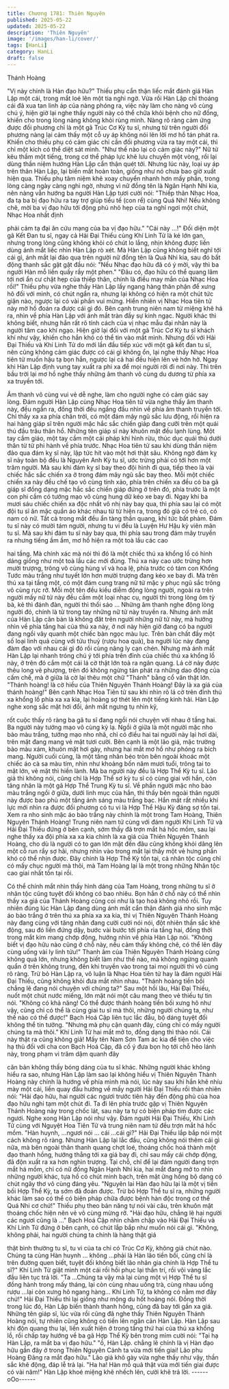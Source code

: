 ```yaml
---
title: Chương 1781: Thiên Nguyên
published: 2025-05-22
updated: 2025-05-22
description: 'Thiên Nguyên'
image: '/images/han-li/cover/'
tags: [HanLi]
category: HanLi
draft: false
---
```


Thánh Hoàng

"Vị này chính là Hàn đạo hữu?" Thiếu phụ cẩn thận liếc mắt đánh
giá Hàn Lập một cái, trong mắt loé lên một tia nghi ngờ.
Vừa rồi Hàn Lập chỉ thoáng cái đã xua tan linh áp của nàng
phóng ra, việc này làm cho nàng vô cùng chú ý, hiện giờ lại nghe
thấy người này có thể chữa khỏi bệnh cho nữ đồng, khiến cho
trong lòng nàng không khỏi rùng mình.
Nàng rõ ràng cảm ứng được đối phương chỉ là một gã Trúc Cơ
Kỳ tu sĩ, nhưng từ trên người đối phương nàng lại cảm thấy một
cỗ uy áp không nói lên lời mơ hồ tán phát ra. Khiến cho thiếu phụ
có cảm giác chỉ cần đối phương vừa ra tay một cái, thì chỉ một
kích có thể diệt sát mình.
"Như thế nào lại có cảm giác này?"
Nữ tử kêu thầm một tiếng, trong cơ thể pháp lực khẽ lưu chuyển
một vòng, rồi lại dùng thần niệm hướng Hàn Lập cẩn thận quét
tới.
Nhưng lúc này, loại uy áp trên thân Hàn Lập, lại biến mất hoàn
toàn, giống như nó chưa bao giờ xuất hiện qua.
Thiếu phụ tâm niệm khẽ xoay chuyển nhanh hơn mấy phần, trong
lòng càng ngày càng nghi ngờ, nhưng vì nữ đồng tên là Ngân
Hạnh Nhi kia, nên nàng vẫn hướng ba người Hàn Lập tươi cười
nói:
"Thiếp thân Nhạc Hoa, đa tạ ba bị đạo hữu ra tay trợ giúp tiểu tế
(con rể) cùng Quá Nhi! Nếu không chê, mời ba vị đạo hữu tới
động phủ nhỏ hẹp của ta nghỉ ngơi một chút, Nhạc Hoa nhất định

phải cảm tạ đại ân cứu mạng của ba vị đạo hữu."
"Cái này …!"
Đối diện một gã Kết Đan tu sĩ, ngay cả Hải Đại Thiếu cùng Khí
Linh Tử là kẻ lớn gan, nhưng trong lòng cũng không khỏi có chút
lo lắng, nhịn không được liền dùng ánh mắt liếc nhìn Hàn Lập rò
xét.
Mà Hàn Lập cũng không biết nghĩ tới cái gì, ánh mắt lại đảo qua
trên người nữ đồng tên là Quá Nhi kia, sau đó bất động thanh sắc
gật gật đầu nói:
"Nếu Nhạc đạo hữu đã có ý mời, vậy thì ba người Hàn mỗ liền
quấy rầy một phen."
"Đâu có, đạo hữu có thể quang lâm tới nơi ẩn cư chật hẹp của
thiếp thân, chính là điều may mắn của Nhạc Hoa rồi!" Thiếu phụ
vừa nghe thấy Hàn Lập lấy ngang hàng thân phận để xưng hô đối
với mình, có chút ngẩn ra, nhưng lại không có hiện ra một chút
tức giận nào, ngược lại có vài phần vui mừng.
Hiển nhiên vị Nhạc Hoa tiên tử này mờ hồ đoán ra được cái gì đó.
Bên cạnh trung niên nam tử miệng khẽ há ra, nhìn về phía Hàn
Lập với ánh mắt tràn đầy sự kinh ngạc.
Người khác thì không biết, nhưng hắn rất rõ tính cách của vị nhạc
mẫu đại nhân này là người tâm cao khí ngạo. Hiện giờ lại đối với
một gã Trúc Cơ Kỳ tu sĩ khách khí như vậy, khiến cho hắn khó có
thể tin vào mắt mình.
Nhưng đối với Hải Đại Thiếu và Khí Linh Tử do mới lần đầu tiếp
xúc với một gã kết đan tu sĩ, nên cũng không cảm giác được có
cái gì không ổn, lại nghe thấy Nhạc Hoa tiên tử muốn hậu tạ bọn
hắn, ngược lại cả hai đều hiện lên vẻ hớn hở.
Ngay khi Hàn Lập định vung tay xuất ra phi xa để mọi người rời đi
nơi này. Thì trên bầu trời lại mơ hồ nghe thấy những âm thanh vô
cùng du dương từ phía xa xa truyền tới.

Âm thanh vô cùng vui vẻ dễ nghe, làm cho người nghe có cảm
giác say lòng.
Đám người Hàn Lập cùng Nhạc Hoa tiên tử vừa nghe thấy âm
thanh này, đều ngẩn ra, đồng thời đều ngẩng đầu nhìn về phía âm
thanh truyền tới.
Chỉ thấy xa xa phía chân trời, có một đám mây ngũ sắc lưu động,
rồi hiện ra hai hàng giáp sĩ trên người mặc hắc sắc chiến giáp
đang cưỡi trên một quái thú đầu trâu thân hổ.
Những tên giáp sĩ này khuôn mặt đều lạnh lùng. Một tay cầm
giáo, một tay cầm một cái pháp khí hình rừu, thúc dục quái thú
dưới thân từ từ phi hành về phía trước.
Nhạc Hoa tiên tử sau khi dùng thần niệm đảo qua đám kỵ sĩ này,
lập tức hít vào một hơi thật sâu.
Không ngờ đám kỵ sĩ này toàn bộ đều là Nguyên Anh Kỳ tu sĩ,
ước trừng phải có tới hơn một trăm người.
Mà sau khi đám kỵ sĩ bay theo đội hình đi qua, tiếp theo là vài
chiếc hắc sắc chiến xa ở trong đám mây ngũ sắc bay theo.
Mỗi một chiếc chiến xa này đều chế tạo vô cùng tinh xảo, phía
trên chiến xa đều có ba gã giáp sĩ đồng dạng mặc hắc sắc chiến
giáp đứng ở trên đó, phía trước là một con phi cầm có tướng mạo
vô cùng hung dữ kéo xe bay đi.
Ngay khi ba mươi sáu chiếc chiến xa độc nhất vô nhị này bay
qua, thì phía sau lại có một đội tu sĩ ăn mặc quần áo khác nhau từ
từ hiện ra, trong đó già có trẻ có, có nam có nữ. Tất cả trong mắt
đều ẩn tàng thần quang, khí tức bất phàm.
Đám tu sĩ này có mười tám người, nhưng tu vi đều là Luyện Hư
Hậu kỳ viên mãn tu sĩ.
Mà sau khi đám tu sĩ này bay qua, thì phía sau trong đám mây
truyền ra nhưng tiếng ầm ầm, mơ hồ hiện ra một toà lầu các cao

hai tầng. Mà chính xác mà nói thì đó là một chiếc thú xa khổng lồ
có hình dáng giống như một toà lầu các mới đúng.
Thú xa này cao ước trừng hơn mười trượng, trông vô cùng hùng
vĩ và hoa lệ, phía trước có tám con Khổng Tước màu trắng như
tuyết lớn hơn mười trượng đang kéo xe bay đi.
Mà trên thú xa tại tầng một, có một đám cung trang nữ tử mặc y
phục ngũ sắc trông vô cùng rực rỡ.
Mỗi một tên đều kiều diễm động lòng người, ngoài ra trên người
mấy nữ tử này đều cầm một loại nhạc cụ, người thì trong lòng ôm
tỳ bà, kẻ thì đánh đàn, người thì thổi sáo …
Những âm thanh nghe động lòng người đó, chính là từ trong tay
những nữ tử này truyền ra.
Nhưng ánh mắt của Hàn Lập căn bản là không đăt trên người
những nữ tử này, mà hướng nhìn về phía tầng hai của thú xa này,
ở nơi này hiện giờ đang có ba người đang ngồi vây quanh một
chiếc bàn ngọc màu lục.
Trên bàn chất đầy một số loại linh quả cùng với tửu thuỷ (rượu
hoa quả), ba người lúc này đang đàm đạo với nhau cái gì đó rồi
cùng nâng ly cạn chén.
Nhưng mà ánh mắt Hàn Lập lại nhanh tróng chú ý tới phía trên
đỉnh của chiếc thú xa khổng lồ này, ở trên đó cắm một cái lá cờ
thật lớn toả ra ngân quang.
Lá cờ này được thêu long vẽ phượng, trên đó không ngừng tán
phát ra những dao động của cấm chế, mà ở giữa lá cờ lại thêu
một chữ "Thánh" bằng cổ văn thật lớn.
"Thánh hoàng! là cờ hiều của Thiên Nguyên Thánh Hoàng! Đây là
xa giá của thánh hoàng!" Bên cạnh Nhạc Hoa Tiên tử sau khi nhìn
rõ lá cờ trên đỉnh thú xa khổng lồ phía xa xa kia, lại hoảng sợ thét
lên một tiếng kinh hãi.
Hàn Lập nghe xong sắc mặt hơi đổi, ánh mắt ngưng tụ nhìn kỹ,

rốt cuộc thấy rõ ràng ba gã tu sĩ đang ngồi nói chuyện với nhau ở
tầng hai.
Ba người này tướng mạo vô cùng kỳ lạ.
Ngồi ở giữa là một người mặc nho bào màu trắng, tướng mạo
nho nhã, chỉ có điều hai tai người này lại hơi dài, trên mặt đang
mang vẻ mặt tươi cười.
Bên cạnh là một lão giả, mặc trường bào màu xám, khuôn mặt
hơi gày, nhưng hai mắt mơ hồ như phóng ra bích mang.
Người cuối cùng, là một tăng nhân béo tròn bên ngoài khoác một
chiếc áo cà sa màu tím, nhìn như khoảng bốn năm mươi tuổi,
trông tai to mặt lớn, vẻ mặt thì hiền lành.
Mà ba người này đều là Hợp Thể Kỳ tu sĩ.
Lão giả thì không nói, cũng chỉ là Hợp Thể sơ kỳ tu sĩ có cùng giai
với hắn, còn tăng nhân là một gã Hợp Thể Trung Kỳ tu sĩ.
Về phần người mặc nho bào màu trắng ngồi ở giữa, dưới linh
mục của hắn, thì thấy bên ngoài thân người này được bao phủ
một tầng ánh sáng màu trắng bạc. Hắn mất rất nhiều khí lực mới
nhìn ra được đối phương có tu vi là Hợp Thể Hậu Kỳ đáng sợ tồn
tại.
Xem ra nho sinh mặc áo bào trắng này chính là một trong Tam
Hoàng, Thiên Nguyên Thánh Hoàng!
Trung niên nam tử cùng với đám người Khí Linh Tử và Hải Đại
Thiếu đứng ở bên cạnh, sớm thấy đã trợn mắt há hốc mồm, sau
lại nghe thấy xa đội phía xa xa kia chính là xa giá của Thiên
Nguyên Thánh Hoàng, cho dù là người có to gan lớn mật đến đâu
cũng không khỏi dâng lên một cỗ run rẩy sợ hãi, nhưng nhìn vào
trong mắt lại thấy một vẻ hưng phấn khó có thể nhịn được.
Đây chính là Hợp Thể Kỳ tồn tại, cả nhân tộc cũng chỉ có mấy
chục người mà thôi, mà Tam Hoàng lại là một trong những Nhân
tộc cao giai nhất tồn tại rồi.

Có thể chính mắt nhìn thấy hình dáng của Tam Hoàng, trong
những tu sĩ ở nhân tộc cũng tuyệt đối không có bao nhiêu.
Bọn hắn ở chỗ này có thể nhìn thấy xa giá của Thánh Hoàng
cũng coi như là tạo hoá không nhỏ rồi.
Tuy nhiên đúng lúc Hàn Lập đang dùng ánh mắt cẩn thận đánh
giá nho sinh mặc áo bào trắng ở trên thú xa phía xa xa kia, thì vị
Thiên Nguyên Thánh Hoàng này đang cùng với tăng nhân đang
cười cười nói nói, đột nhiên thần sắc khẽ động, sau đó liền đứng
dậy, bước vài bước tới phía rìa tầng hai, đồng thời trong mắt kim
mang chớp động, hướng nhìn về phía Hàn Lập nói.
"Không biết vị đạo hữu nào cũng ở chỗ này, nếu cảm thấy không
chê, có thể lên đây cùng uống vài ly linh tửu!"
Thanh âm của Thiên Nguyên Thánh Hoàng cũng không quá lớn,
nhưng không biết làm như thế nào, mà không ngừng quanh quẩn
ở trên không trung, đến khi truyền vào trong tai mọi người thì vô
cùng rõ ràng.
Trừ bỏ Hàn Lập ra, vô luận là Nhạc Hoa tiên tử hay là đám người
Hải Đại Thiếu, cũng không khỏi đưa mắt nhìn nhau.
"Thánh hoàng tiền bối chẳng lẽ đang nói chuyện với chúng ta?"
Sau một hồi lâu, Hải Đại Thiếu, nuốt một chút nước miếng, lớn
mật nói một câu mang theo vẻ thiếu tự tin nói.
"Không có khả năng! Có thể được thánh hoàng tiền bối xưng hô
như vậy, cũng chỉ có thể là cùng giai tu sĩ mà thôi, những người
chúng ta, như thế nào có thể được!" Bạch Hoá Cập liên tục lắc
đầu, bộ dáng tuyệt đối không thể tin tưởng.
"Nhưng mà phụ cận quanh đây, cũng chỉ có mấy người chúng ta
mà thôi." Khí Linh Tử hai mắt mở to, đồng dạng thì thào nói.
Cái này thật ra cũng không giả! Mấy tên Nam Sơn Tam ác kia để
tiện cho việc hạ thủ đối với cha con Bạch Hoá Cập, đã cố ý đưa
bọn họ tới chỗ hẻo lánh này, trong phạm vi trăm dặm quanh đây

căn bản không thấy bóng dáng của tu sĩ khác.
Những người khác không hiểu ra sao, nhưng Hàn Lập làm sao lại
không hiểu vị Thiên Nguyên Thành Hoàng này chính là hướng về
phía mình mà nói, lúc này sau khi hắn khẽ nhíu mày một cái, liền
quay đầu hướng về mấy người Hải Đại Thiếu rồi thản nhiên nói:
"Hải đạo hữu, hai người các ngươi trước tiên hãy đến động phủ
của hoa đạo hữu nghỉ tạm một chút đi. Ta đi lên phía trước gặp vị
Thiên Nguyên Thánh Hoàng này trong chốc lát, sau này ta tự có
biện pháp tìm được các ngươi.
Nghe xong Hàn Lập nói như vậy. Đám người Hải Đại Thiếu, Khí
Linh Tử cùng với Nguyệt Hoa Tiên Tử và trung niên nam tử đều
trợn mắt há hốc mồm.
"Hàn huynh, …ngươi nói … cái …cái gì?" Hải Đại Thiếu lắp bắp
nói một cách không rõ ràng.
Nhưng Hàn Lập lại lắc đầu, cũng không nói thêm cái gì nữa, mà
bên ngoài thân thanh quang chợt loé, thoáng chốc hoá thành một
đạo thanh hồng, hướng thẳng tới xa giá bay đi, chỉ sau mấy cái
chớp động, đã độn xuất ra xa hơn nghìn trượng.
Tại chỗ, chỉ để lại đám người đang trợn mắt há mồm, chỉ có nữ
đồng Ngân Hạnh Nhi kia, hai mắt đang mở to nhìn những người
khác, tựa hồ có chút minh bạch, trên mặt ửng hồng bộ dạng có
chút ngây thơ vô cùng đáng yêu.
"Nguyên lai Hàn đạo hữu lại là một vị tiền bối Hợp Thể Kỳ, ta sớm
đã đoán được. Trừ bỏ Hợp Thể tu sĩ ra, những người khác làm
sao có thể có biện pháp chữa được bệnh hàn độc trong cơ thể
Quá Nhi cơ chứ!" Thiếu phụ theo bản năng tự nói vài câu, trên
khuôn mặt thoáng chốc hiện nên vẻ vô cùng mừng rỡ.
"Hải đạo hữu, chẳng lẽ hai người các ngươi cũng là …" Bạch Hoá
Cập nhìn chằm chặp vào Hải Đại Thiếu và Khí Linh Tử đứng ở
bên cạnh, có chút lắp bắp như muốn nói cái gì.
"Không, không phải, hai người chúng ta chính là hàng thật giá

thật bình thường tu sĩ, tu vi của ta chỉ có Trúc Cơ Kỳ, không giả
chút nào. Chúng ta cùng Hàn huynh … không …phải là Hàn lão
tiền bối, cũng chỉ là trên đường quen biết, tuyệt đối không biết lão
nhân gia chính là Hợp Thể tu sĩ?" Khí Linh Tử giật mình một cái
rồi hồi phục lại thần trí, rồi vội vàng lắc đầu liên tục trả lời.
"Ta …Chúng ta vậy mà lại cùng một vị Hợp Thể tu sĩ đồng hành
trong mấy tháng, lại còn cùng nhau uống trà, cùng nhau uống
rượu …lại còn xưng hô ngang hàng… Khí Linh Tử, ta không có
nằm mơ đấy chứ!" Hải Đại Thiếu thì lại giống như mộng du hốt
hoảng nói.
Đồng thời trong lúc đó, Hàn Lập biến thành thanh hồng, cũng đã
bay tới gần xa giá.
Những tên giáp sĩ, lúc vừa rồi cũng đã nghe thấy Thiên Nguyên
Thánh Hoàng nói, tự nhiên cũng không có tiến lên ngăn cản Hàn
Lập.
Hàn Lập sau khi độn quang thu lại, liền xuất hiện ở trong tầng thứ
hai của thú xa khổng lồ, rồi chấp tay hướng về ba gã Hợp Thể Kỳ
bên trong mỉm cười nói:
"Tại hạ Hàn Lập, ra mắt ba vị đạo hữu."
"ồ, Hàn Lập. chẳng lẽ chính là vị Hàn đạo hữu gần đây ở trong
Thiên Nguyên Cảnh ta vừa mới tiến giai! Lão phu Hoàng Đãng ra
mắt đạo hữu." Lão giả khô gày vừa nghe thấy như vậy, thần sắc
khẽ động, đáp lễ trả lại.
"Ha ha! Hàn mỗ quả thật vừa mới tiến giai được có vài năm!" Hàn
Lập khoé miệng khẽ nhếch lên, cười khẽ trả lời.
------oOo------
